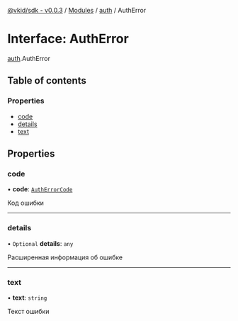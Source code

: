 [@vkid/sdk - v0.0.3](../README.md) / [Modules](../modules.md) / [auth](../modules/auth.md) / AuthError

# Interface: AuthError

[auth](../modules/auth.md).AuthError

## Table of contents

### Properties

- [code](auth.AuthError.md#code)
- [details](auth.AuthError.md#details)
- [text](auth.AuthError.md#text)

## Properties

### code

• **code**: [`AuthErrorCode`](../enums/auth.AuthErrorCode.md)

Код ошибки

___

### details

• `Optional` **details**: `any`

Расширенная информация об ошибке

___

### text

• **text**: `string`

Текст ошибки
